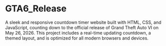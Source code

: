 # GTA6_Release
A sleek and responsive countdown timer website built with HTML, CSS, and JavaScript, counting down to the official release of Grand Theft Auto VI on May 26, 2026. This project includes a real-time updating countdown, a themed layout, and is optimized for all modern browsers and devices.
